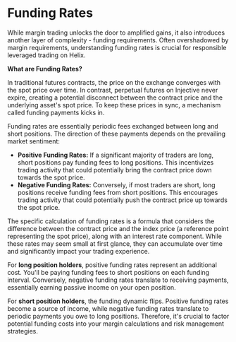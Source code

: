 # Funding Rates

While margin trading unlocks the door to amplified gains, it also introduces another layer of complexity - funding requirements. Often overshadowed by margin requirements, understanding funding rates is crucial for responsible leveraged trading on Helix.

**What are Funding Rates?**

In traditional futures contracts, the price on the exchange converges with the spot price over time. In contrast, perpetual futures on Injective never expire, creating a potential disconnect between the contract price and the underlying asset's spot price. To keep these prices in sync, a mechanism called funding payments kicks in.

Funding rates are essentially periodic fees exchanged between long and short positions. The direction of these payments depends on the prevailing market sentiment:

* **Positive Funding Rates:** If a significant majority of traders are long, short positions pay funding fees to long positions. This incentivizes trading activity that could potentially bring the contract price down towards the spot price.
* **Negative Funding Rates:** Conversely, if most traders are short, long positions receive funding fees from short positions. This encourages trading activity that could potentially push the contract price up towards the spot price.

The specific calculation of funding rates is a formula that considers the difference between the contract price and the index price (a reference point representing the spot price), along with an interest rate component. While these rates may seem small at first glance, they can accumulate over time and significantly impact your trading experience.

For **long position holders**, positive funding rates represent an additional cost. You'll be paying funding fees to short positions on each funding interval. Conversely, negative funding rates translate to receiving payments, essentially earning passive income on your open position.

For **short position holders**, the funding dynamic flips. Positive funding rates become a source of income, while negative funding rates translate to periodic payments you owe to long positions. Therefore, it's crucial to factor potential funding costs into your margin calculations and risk management strategies.
